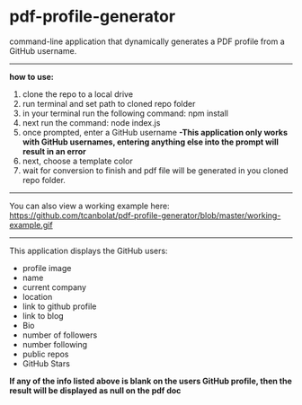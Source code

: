 # pdf-profile-generator
 command-line application that dynamically generates a PDF profile from a GitHub username.

___________________________________________________________________________________________________________________________________

**how to use:**

1. clone the repo to a local drive
2. run terminal and set path to cloned repo folder
3. in your terminal run the following command: npm install
4. next run the command: node index.js
5. once prompted, enter a GitHub username **-This application only works with GitHub usernames, entering anything else into the prompt will result in an error**
6. next, choose a template color
7. wait for conversion to finish and pdf file will be generated in you cloned repo folder. 

____________________________________________________________________________________________________________________________________

You can also view a working example here: https://github.com/tcanbolat/pdf-profile-generator/blob/master/working-example.gif

------------------------------------------------------------------------------------------------------------------------------------

This application displays the GitHub users:
- profile image
- name
- current company
- location
- link to github profile
- link to blog
- Bio
- number of followers
- number following
- public repos
- GitHub Stars

**If any of the info listed above is blank on the users GitHub profile, then the result will be displayed as null on the pdf doc**

